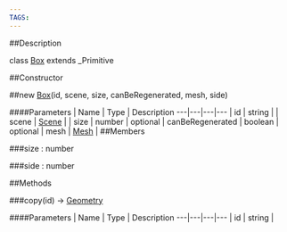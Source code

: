 ```yaml
---
TAGS:
---
```


##Description

class [Box](/classes/2.2/Box) extends _Primitive



##Constructor

##new [Box](/classes/2.2/Box)(id, scene, size, canBeRegenerated, mesh, side)



####Parameters
 | Name | Type | Description
---|---|---|---
 | id | string | 
 | scene | [Scene](/classes/2.2/Scene) | 
 | size | number | 
optional | canBeRegenerated | boolean | 
optional | mesh | [Mesh](/classes/2.2/Mesh) | 
##Members

###size : number



###side : number



##Methods

###copy(id) &rarr; [Geometry](/classes/2.2/Geometry)



####Parameters
 | Name | Type | Description
---|---|---|---
 | id | string | 

